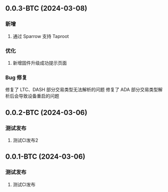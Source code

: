 ## 0.0.3-BTC (2024-03-08)

### 新增
1. 通过 Sparrow 支持 Taproot
### 优化
1. 新增固件升级成功提示页面
### Bug 修复
修复了 LTC、DASH 部分交易类型无法解析的问题
修复了 ADA 部分交易类型解析后会导致设备重启的问题


## 0.0.2-BTC (2024-03-06)

### 测试发布
1. 测试CI发布2

## 0.0.1-BTC (2024-03-06)

### 测试发布
1. 测试CI发布

